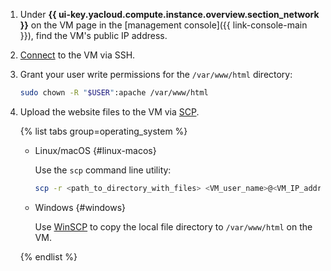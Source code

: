 1. Under **{{ ui-key.yacloud.compute.instance.overview.section_network }}** on the VM page in the [management console]({{ link-console-main }}), find the VM's public IP address.
1. [Connect](../../compute/operations/vm-connect/ssh.md) to the VM via SSH.
1. Grant your user write permissions for the `/var/www/html` directory:

   ```bash
   sudo chown -R "$USER":apache /var/www/html
   ```

1. Upload the website files to the VM via [SCP](https://en.wikipedia.org/wiki/Secure_copy_protocol).

   {% list tabs group=operating_system %}

   - Linux/macOS {#linux-macos}

     Use the `scp` command line utility:

     ```bash
     scp -r <path_to_directory_with_files> <VM_user_name>@<VM_IP_address>:/var/www/html
     ```

   - Windows {#windows}

     Use [WinSCP](https://winscp.net/eng/download.php) to copy the local file directory to `/var/www/html` on the VM.

   {% endlist %}